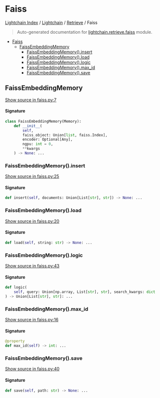 # Faiss

[Lightchain Index](../../README.md#lightchain-index) /
[Lightchain](../index.md#lightchain) /
[Retrieve](./index.md#retrieve) /
Faiss

> Auto-generated documentation for [lightchain.retrieve.faiss](../../../lightchain/retrieve/faiss.py) module.

- [Faiss](#faiss)
  - [FaissEmbeddingMemory](#faissembeddingmemory)
    - [FaissEmbeddingMemory().insert](#faissembeddingmemory()insert)
    - [FaissEmbeddingMemory().load](#faissembeddingmemory()load)
    - [FaissEmbeddingMemory().logic](#faissembeddingmemory()logic)
    - [FaissEmbeddingMemory().max_id](#faissembeddingmemory()max_id)
    - [FaissEmbeddingMemory().save](#faissembeddingmemory()save)

## FaissEmbeddingMemory

[Show source in faiss.py:7](../../../lightchain/retrieve/faiss.py#L7)

#### Signature

```python
class FaissEmbeddingMemory(Memory):
    def __init__(
        self,
        faiss_object: Union[list, faiss.Index],
        encoder: Optional[Any],
        ngpu: int = 0,
        **kwargs
    ) -> None: ...
```

### FaissEmbeddingMemory().insert

[Show source in faiss.py:25](../../../lightchain/retrieve/faiss.py#L25)

#### Signature

```python
def insert(self, documents: Union[List[str], str]) -> None: ...
```

### FaissEmbeddingMemory().load

[Show source in faiss.py:20](../../../lightchain/retrieve/faiss.py#L20)

#### Signature

```python
def load(self, string: str) -> None: ...
```

### FaissEmbeddingMemory().logic

[Show source in faiss.py:43](../../../lightchain/retrieve/faiss.py#L43)

#### Signature

```python
def logic(
    self, query: Union[np.array, List[str], str], search_kwargs: dict
) -> Union[List[str], str]: ...
```

### FaissEmbeddingMemory().max_id

[Show source in faiss.py:16](../../../lightchain/retrieve/faiss.py#L16)

#### Signature

```python
@property
def max_id(self) -> int: ...
```

### FaissEmbeddingMemory().save

[Show source in faiss.py:40](../../../lightchain/retrieve/faiss.py#L40)

#### Signature

```python
def save(self, path: str) -> None: ...
```